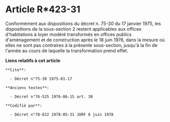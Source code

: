 # Article R*423-31

Conformément aux dispositions du décret n. 75-30 du 17 janvier 1975, les dispositions de la sous-section 2 restent
applicables aux offices d'habitations à loyer modéré transformés en offices publics d'aménagement et de construction après le
18 juin 1976, dans la mesure où elles ne sont pas contraires à la présente sous-section, jusqu'à la fin de l'année au cours
de laquelle la transformation prend effet.

**Liens relatifs à cet article**

	**Cite**:

	  - Décret n°75-30 1975-01-17

	**Anciens textes**:

	  - Décret n°76-525 1976-06-15 art. 30

	**Codifié par**:

	  - Décret n°78-622 1978-05-31 JORF 8 juin 1978
